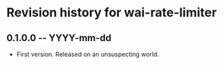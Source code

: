 # Revision history for wai-rate-limiter

## 0.1.0.0 -- YYYY-mm-dd

* First version. Released on an unsuspecting world.
